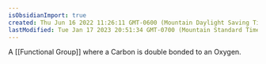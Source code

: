 ```yaml
---
isObsidianImport: true
created: Thu Jun 16 2022 11:26:11 GMT-0600 (Mountain Daylight Saving Time)
lastModified: Tue Jan 17 2023 20:51:34 GMT-0700 (Mountain Standard Time)
---
```

A [[Functional Group]] where a Carbon is double bonded to an Oxygen.